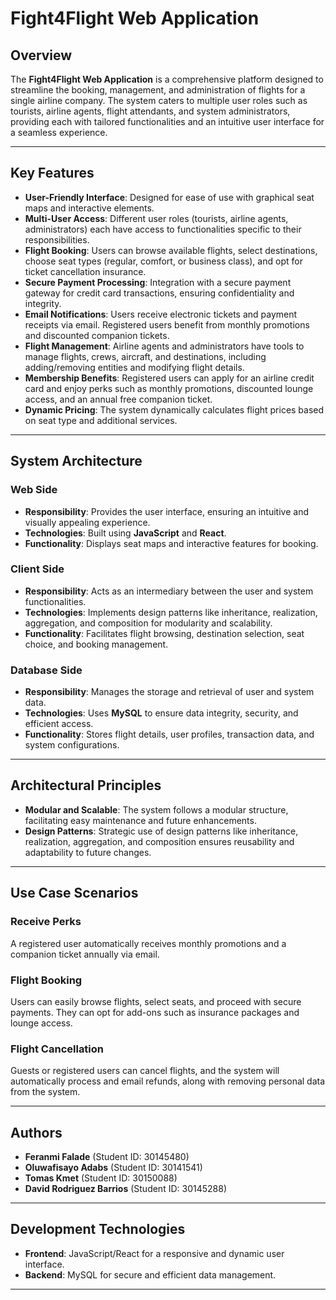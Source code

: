 # Fight4Flight Web Application

## Overview
The **Fight4Flight Web Application** is a comprehensive platform designed to streamline the booking, management, and administration of flights for a single airline company. The system caters to multiple user roles such as tourists, airline agents, flight attendants, and system administrators, providing each with tailored functionalities and an intuitive user interface for a seamless experience.

---

## Key Features
- **User-Friendly Interface**: Designed for ease of use with graphical seat maps and interactive elements.
- **Multi-User Access**: Different user roles (tourists, airline agents, administrators) each have access to functionalities specific to their responsibilities.
- **Flight Booking**: Users can browse available flights, select destinations, choose seat types (regular, comfort, or business class), and opt for ticket cancellation insurance.
- **Secure Payment Processing**: Integration with a secure payment gateway for credit card transactions, ensuring confidentiality and integrity.
- **Email Notifications**: Users receive electronic tickets and payment receipts via email. Registered users benefit from monthly promotions and discounted companion tickets.
- **Flight Management**: Airline agents and administrators have tools to manage flights, crews, aircraft, and destinations, including adding/removing entities and modifying flight details.
- **Membership Benefits**: Registered users can apply for an airline credit card and enjoy perks such as monthly promotions, discounted lounge access, and an annual free companion ticket.
- **Dynamic Pricing**: The system dynamically calculates flight prices based on seat type and additional services.

---

## System Architecture
### Web Side
- **Responsibility**: Provides the user interface, ensuring an intuitive and visually appealing experience.
- **Technologies**: Built using **JavaScript** and **React**.
- **Functionality**: Displays seat maps and interactive features for booking.

### Client Side
- **Responsibility**: Acts as an intermediary between the user and system functionalities.
- **Technologies**: Implements design patterns like inheritance, realization, aggregation, and composition for modularity and scalability.
- **Functionality**: Facilitates flight browsing, destination selection, seat choice, and booking management.

### Database Side
- **Responsibility**: Manages the storage and retrieval of user and system data.
- **Technologies**: Uses **MySQL** to ensure data integrity, security, and efficient access.
- **Functionality**: Stores flight details, user profiles, transaction data, and system configurations.

---

## Architectural Principles
- **Modular and Scalable**: The system follows a modular structure, facilitating easy maintenance and future enhancements.
- **Design Patterns**: Strategic use of design patterns like inheritance, realization, aggregation, and composition ensures reusability and adaptability to future changes.

---

## Use Case Scenarios
### Receive Perks
A registered user automatically receives monthly promotions and a companion ticket annually via email.

### Flight Booking
Users can easily browse flights, select seats, and proceed with secure payments. They can opt for add-ons such as insurance packages and lounge access.

### Flight Cancellation
Guests or registered users can cancel flights, and the system will automatically process and email refunds, along with removing personal data from the system.

---

## Authors
- **Feranmi Falade** (Student ID: 30145480)
- **Oluwafisayo Adabs** (Student ID: 30141541)
- **Tomas Kmet** (Student ID: 30150088)
- **David Rodriguez Barrios** (Student ID: 30145288)

---

## Development Technologies
- **Frontend**: JavaScript/React for a responsive and dynamic user interface.
- **Backend**: MySQL for secure and efficient data management.

---
